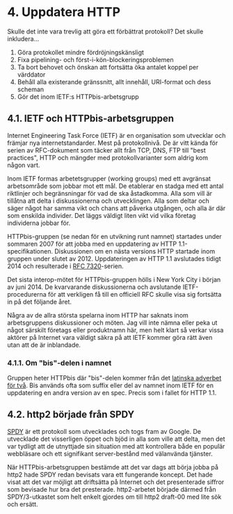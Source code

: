 # 4. Uppdatera HTTP

Skulle det inte vara trevlig att göra ett förbättrat protokoll? Det skulle inkludera...

1. Göra protokollet mindre fördröjningskänsligt
2. Fixa pipelining- och först-i-kön-blockeringsproblemen
3. Ta bort behovet och önskan att fortsätta öka antalet koppel per värddator
4. Behåll alla existerande gränssnitt, allt innehåll, URI-format och dess scheman
5. Gör det inom IETF:s HTTPbis-arbetsgrupp

## 4.1. IETF och HTTPbis-arbetsgruppen

Internet Engineering Task Force \(IETF\) är en organisation som utvecklar och främjar nya internetstandarder. Mest på protokollnivå. De är vitt kända för serien av RFC-dokument som täcker allt från TCP, DNS, FTP till "best practices", HTTP och mängder med protokollvarianter som aldrig kom någon vart.

Inom IETF formas arbetetsgrupper \(working groups\) med ett avgränsat arbetsområde som jobbar mot ett mål. De etablerar en stadga med ett antal riktlinjer och begränsningar för vad de ska åstadkomma. Alla som vill är tillåtna att delta i diskussionerna och utvecklingen. Alla som deltar och säger något har samma vikt och chans att påverka utgången, och alla är där som enskilda individer. Det läggs väldigt liten vikt vid vilka företag individerna jobbar för.

HTTPbis-gruppen \(se nedan för en utvikning runt namnet\) startades under sommaren 2007 för att jobba med en uppdatering av HTTP 1.1-specifikationen. Diskussionen om en nästa versions HTTP startade inom gruppen under slutet av 2012. Uppdateringen av HTTP 1.1 avslutades tidigt 2014 och resulterade i [RFC 7320](https://tools.ietf.org/html/rfc7320)-serien.

Det sista interop-mötet för HTTPbis-gruppen hölls i New York City i början av juni 2014. De kvarvarande diskussionerna och avslutande IETF-procedurerna för att verkligen få till en officiell RFC skulle visa sig fortsätta in på det följande året.

Några av de allra största spelarna inom HTTP har saknats inom arbetsgruppens diskussioner och möten. Jag vill inte nämna eller peka ut något särskilt företags eller produktnamn här, men helt klart så verkar vissa aktörer på Internet vara väldigt säkra på att IETF kommer göra rätt även utan att de är inblandade.

### 4.1.1. Om "bis"-delen i namnet

Gruppen heter HTTPbis där "bis"-delen kommer från det [latinska adverbet för två](https://sv.wiktionary.org/wiki/bis). Bis används ofta som suffix eller del av namnet inom IETF för en uppdatering en andra version av en spec. Precis som i fallet för HTTP 1.1.

## 4.2. http2 började från SPDY

[SPDY](https://en.wikipedia.org/wiki/SPDY) är ett protokoll som utvecklades och togs fram av Google. De utvecklade det visserligen öppet och bjöd in alla som ville att delta, men det var tydligt att de utnyttjade sin situation med att kontrollera både en populär webbläsare och ett signifikant server-bestånd med välanvända tjänster.

När HTTPbis-arbetsgruppen bestämde att det var dags att börja jobba på http2 hade SPDY redan bevisats vara ett fungerande koncept. Det hade visat att det var möjligt att driftsätta på Internet och det presenterade siffror som bevisade hur bra det presterade. http2-arbetet började därmed från SPDY/3-utkastet som helt enkelt gjordes om till http2 draft-00 med lite sök och ersätt.


